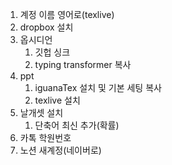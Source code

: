 1. 계정 이름 영어로(texlive)
5. dropbox 설치
2. 옵시디언
	1. 깃헙 싱크
	2. typing transformer 복사
3. ppt
	1. iguanaTex 설치 및 기본 세팅 복사
	2. texlive 설치
4. 날개셋 설치
	1. 단축어 최신 추가(확률)
6. 카톡 학원번호
7. 노션 새계정(네이버로)
